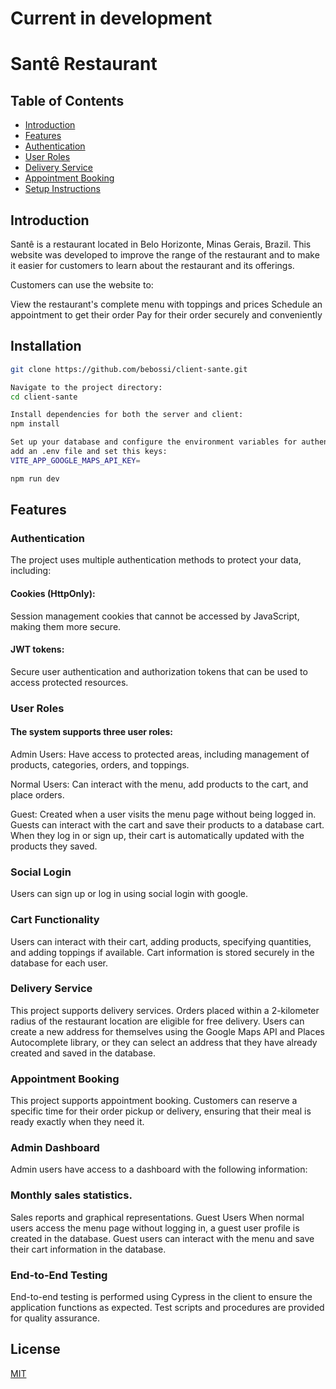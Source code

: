 # Current in development

# Santê Restaurant

## Table of Contents

- [Introduction](#introduction)
- [Features](#features)
- [Authentication](#authentication)
- [User Roles](#user-roles)
- [Delivery Service](#delivery-service)
- [Appointment Booking](#appointment-booking)
- [Setup Instructions](#setup-instructions)

## Introduction

Santê is a restaurant located in Belo Horizonte, Minas Gerais, Brazil. This website was developed to improve the range of the restaurant and to make it easier for customers to learn about the restaurant and its offerings.

Customers can use the website to:

View the restaurant's complete menu with toppings and prices
Schedule an appointment to get their order
Pay for their order securely and conveniently

## Installation

```bash
git clone https://github.com/bebossi/client-sante.git

Navigate to the project directory:
cd client-sante

Install dependencies for both the server and client:
npm install

Set up your database and configure the environment variables for authentication methods, social login, and other project-specific settings.
add an .env file and set this keys:
VITE_APP_GOOGLE_MAPS_API_KEY=

npm run dev

```

## Features

### Authentication

The project uses multiple authentication methods to protect your data, including:

#### Cookies (HttpOnly):

Session management cookies that cannot be accessed by JavaScript, making them more secure.

#### JWT tokens:

Secure user authentication and authorization tokens that can be used to access protected resources.

### User Roles

#### The system supports three user roles:

Admin Users: Have access to protected areas, including management of products, categories, orders, and toppings.

Normal Users: Can interact with the menu, add products to the cart, and place orders.

Guest: Created when a user visits the menu page without being logged in. Guests can interact with the cart and save their products to a database cart. When they log in or sign up, their cart is automatically updated with the products they saved.

### Social Login

Users can sign up or log in using social login with google.

### Cart Functionality

Users can interact with their cart, adding products, specifying quantities, and adding toppings if available.
Cart information is stored securely in the database for each user.

### Delivery Service

This project supports delivery services. Orders placed within a 2-kilometer radius of the restaurant location are eligible for free delivery.
Users can create a new address for themselves using the Google Maps API and Places Autocomplete library, or they can select an address that they have already created and saved in the database.

### Appointment Booking

This project supports appointment booking. Customers can reserve a specific time for their order pickup or delivery, ensuring that their meal is ready exactly when they need it.

### Admin Dashboard

Admin users have access to a dashboard with the following information:

### Monthly sales statistics.

Sales reports and graphical representations.
Guest Users
When normal users access the menu page without logging in, a guest user profile is created in the database.
Guest users can interact with the menu and save their cart information in the database.

### End-to-End Testing

End-to-end testing is performed using Cypress in the client to ensure the application functions as expected.
Test scripts and procedures are provided for quality assurance.

## License

[MIT](https://choosealicense.com/licenses/mit/)
